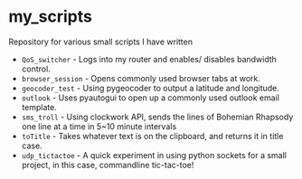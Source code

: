 # my_scripts
Repository for various small scripts I have written

- `QoS_switcher` - Logs into my router and enables/ disables bandwidth control.
- `browser_session` - Opens commonly used browser tabs at work.
- `geocoder_test` - Using pygeocoder to output a latitude and longitude.
- `outlook` - Uses pyautogui to open up a commonly used outlook email template.
- `sms_troll` - Using clockwork API, sends the lines of Bohemian Rhapsody one line at a time in 5~10 minute intervals
- `toTitle` - Takes whatever text is on the clipboard, and returns it in title case.
- `udp_tictactoe` - A quick experiment in using python sockets for a small project, in this case, commandline tic-tac-toe!

